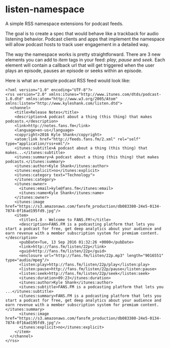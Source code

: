 # listen-namespace

A simple RSS namespace extensions for podcast feeds.

The goal is to create a spec that would behave like a trackback for audio listening behavior.  Podcast clients and apps that implement the namespace will allow podcast hosts to track user engagement in a detailed way.

The way the namespace works is pretty straightforward.  There are 3 new elements you can add to *item* tags in your feed: *play*, *pause* and *seek*.  Each element will contain a callback url that will get triggered when the user plays an episode, pauses an episode or seeks within an episode.

Here is what an example podcast RSS feed would look like:

    <?xml version="1.0" encoding="UTF-8"?>
    <rss version="2.0" xmlns:itunes="http://www.itunes.com/dtds/podcast-1.0.dtd" xmlns:atom="http://www.w3.org/2005/Atom" xmlns:listen="http://www.kyleshank.com/listen.dtd">
      <channel>
        <title>Release Notes</title>
        <description>A podcast about a thing (this thing) that makes podcasts.</description>
        <link>http://notes.fans.fm</link>
        <language>en-us</language>
        <copyright>2016 Kyle Shank</copyright>
        <atom:link href="http://feeds.fans.fm/2.xml" rel="self" type="application/rss+xml"/>
        <itunes:subtitle>A podcast about a thing (this thing) that makes...</itunes:subtitle>
        <itunes:summary>A podcast about a thing (this thing) that makes podcasts.</itunes:summary>
        <itunes:author>Kyle Shank</itunes:author>
        <itunes:explicit>no</itunes:explicit>
        <itunes:category text="Technology">
        </itunes:category>
        <itunes:owner>
          <itunes:email>kyle@fans.fm</itunes:email>
          <itunes:name>Kyle Shank</itunes:name>
        </itunes:owner>
        <itunes:image href="https://s3.amazonaws.com/fansfm_production/db083380-24e5-0134-7874-0f16ad195fd9.jpg"/>
        <item>
          <title>1.0 - Welcome to FANS.FM!</title>
          <description>FANS.FM is a podcasting platform that lets you start a podcast for free, get deep analytics about your audience and earn revenue with a member subscription system for premium content.</description>
          <pubDate>Tue, 13 Sep 2016 01:32:26 +0000</pubDate>
          <link>http://fans.fm/listen/22p</link>
          <guid>http://fans.fm/listen/22p</guid>
          <enclosure url="http://fans.fm/listen/22p.mp3" length="9016551" type="audio/mpeg"/>
          <listen:play>http://fans.fm/listen/22p/play</listen:play>
          <listen:pause>http://fans.fm/listen/22p/pause</listen:pause>
          <listen:seek>http://fans.fm/listen/22p/seek</listen:seek>
          <itunes:duration>09:23</itunes:duration>
          <itunes:author>Kyle Shank</itunes:author>
          <itunes:subtitle>FANS.FM is a podcasting platform that lets you ...</itunes:subtitle>
          <itunes:summary>FANS.FM is a podcasting platform that lets you start a podcast for free, get deep analytics about your audience and earn revenue with a member subscription system for premium content.</itunes:summary>
          <itunes:image href="https://s3.amazonaws.com/fansfm_production/db083380-24e5-0134-7874-0f16ad195fd9.jpg"/>
          <itunes:explicit>no</itunes:explicit>
        </item>
      </channel>
    </rss>
